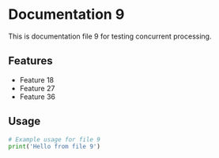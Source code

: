 # Documentation 9

This is documentation file 9 for testing concurrent processing.

## Features
- Feature 18
- Feature 27
- Feature 36

## Usage
```python
# Example usage for file 9
print('Hello from file 9')
```